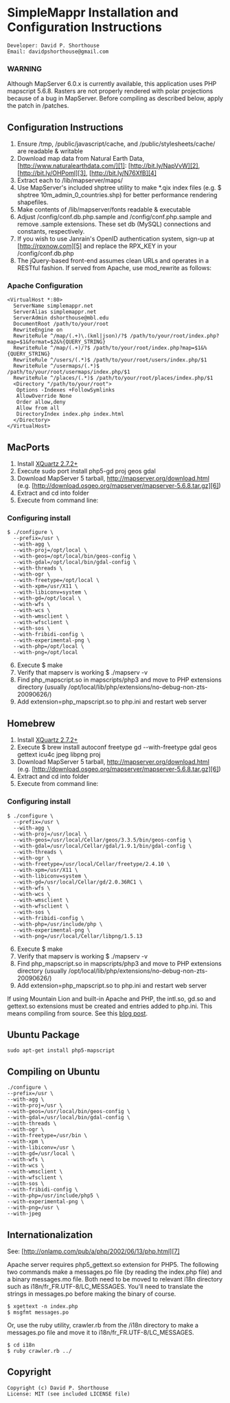 SimpleMappr Installation and Configuration Instructions
=======================================================

    Developer: David P. Shorthouse
    Email: davidpshorthouse@gmail.com

### WARNING

Although MapServer 6.0.x is currently available, this application uses PHP mapscript 5.6.8. Rasters are not properly rendered with polar projections because of a bug in MapServer. Before compiling as described below, apply the patch in /patches.

Configuration Instructions
--------------------------

1. Ensure /tmp, /public/javascript/cache, and /public/stylesheets/cache/ are readable & writable
2. Download map data from Natural Earth Data, [http://www.naturalearthdata.com/][1]:
  [http://bit.ly/NapVvW][2], [http://bit.ly/OHPoml][3], [http://bit.ly/N76XfB][4]
3. Extract each to /lib/mapserver/maps/
4. Use MapServer's included shptree utility to make *.qix index files (e.g. $ shptree 10m_admin_0_countries.shp) for better performance rendering shapefiles.
5. Make contents of /lib/mapserver/fonts readable & executable
6. Adjust /config/conf.db.php.sample and /config/conf.php.sample and remove .sample extensions. These set db (MySQL) connections and constants, respectively.
7. If you wish to use Janrain's OpenID authentication system, sign-up at [http://rpxnow.com][5] and replace the RPX_KEY in your /config/conf.db.php
8. The jQuery-based front-end assumes clean URLs and operates in a RESTful fashion. If served from Apache, use mod_rewrite as follows:

### Apache Configuration

    <VirtualHost *:80>
      ServerName simplemappr.net
      ServerAlias simplemappr.net
      ServerAdmin dshorthouse@mbl.edu
      DocumentRoot /path/to/your/root
      RewriteEngine on
      RewriteRule ^/map/(.+)\.(kml|json)/?$ /path/to/your/root/index.php?map=$1&format=$2&%{QUERY_STRING}
      RewriteRule ^/map/(.+)/?$ /path/to/your/root/index.php?map=$1&%{QUERY_STRING}
      RewriteRule ^/users/(.*)$ /path/to/your/root/users/index.php/$1
      RewriteRule ^/usermaps/(.*)$ /path/to/your/root/usermaps/index.php/$1
      RewriteRule ^/places/(.*)$ /path/to/your/root/places/index.php/$1
      <Directory "/path/to/your/root">
       Options -Indexes +FollowSymlinks
       AllowOverride None
       Order allow,deny
       Allow from all
       DirectoryIndex index.php index.html
      </Directory>
    </VirtualHost>

MacPorts
--------

1. Install [XQuartz 2.7.2+][8]
2. Execute sudo port install php5-gd proj geos gdal
3. Download MapServer 5 tarball, http://mapserver.org/download.html (e.g. [http://download.osgeo.org/mapserver/mapserver-5.6.8.tar.gz][6])
4. Extract and cd into folder
5. Execute from command line:

### Configuring install

    $ ./configure \
      --prefix=/usr \
      --with-agg \
      --with-proj=/opt/local \
      --with-geos=/opt/local/bin/geos-config \
      --with-gdal=/opt/local/bin/gdal-config \
      --with-threads \
      --with-ogr \
      --with-freetype=/opt/local \
      --with-xpm=/usr/X11 \
      --with-libiconv=system \
      --with-gd=/opt/local \
      --with-wfs \
      --with-wcs \
      --with-wmsclient \
      --with-wfsclient \
      --with-sos \
      --with-fribidi-config \
      --with-experimental-png \
      --with-php=/opt/local \
      --with-png=/opt/local

6. Execute $ make
7. Verify that mapserv is working $ ./mapserv -v
8. Find php_mapscript.so in mapscripts/php3 and move to PHP extensions directory (usually /opt/local/lib/php/extensions/no-debug-non-zts-20090626/)
9. Add extension=php_mapscript.so to php.ini and restart web server

Homebrew
--------

1. Install [XQuartz 2.7.2+][8]
2. Execute $ brew install autoconf freetype gd --with-freetype gdal geos gettext icu4c jpeg libpng proj
3. Download MapServer 5 tarball, http://mapserver.org/download.html (e.g. [http://download.osgeo.org/mapserver/mapserver-5.6.8.tar.gz][6])
4. Extract and cd into folder
5. Execute from command line:	

### Configuring install

	$ ./configure \
	  --prefix=/usr \
	  --with-agg \
	  --with-proj=/usr/local \
	  --with-geos=/usr/local/Cellar/geos/3.3.5/bin/geos-config \
	  --with-gdal=/usr/local/Cellar/gdal/1.9.1/bin/gdal-config \
	  --with-threads \
	  --with-ogr \
	  --with-freetype=/usr/local/Cellar/freetype/2.4.10 \
	  --with-xpm=/usr/X11 \
	  --with-libiconv=system \
	  --with-gd=/usr/local/Cellar/gd/2.0.36RC1 \
	  --with-wfs \
	  --with-wcs \
	  --with-wmsclient \
	  --with-wfsclient \
	  --with-sos \
	  --with-fribidi-config \
	  --with-php=/usr/include/php \
	  --with-experimental-png \
	  --with-png=/usr/local/Cellar/libpng/1.5.13

6. Execute $ make
7. Verify that mapserv is working $ ./mapserv -v
8. Find php_mapscript.so in mapscripts/php3 and move to PHP extensions directory (usually /opt/local/lib/php/extensions/no-debug-non-zts-20090626/)
9. Add extension=php_mapscript.so to php.ini and restart web server

If using Mountain Lion and built-in Apache and PHP, the intl.so, gd.so and gettext.so extensions must be created and entries added to php.ini. This means compiling from source. See this [blog post][9].

Ubuntu Package
--------------

    sudo apt-get install php5-mapscript

Compiling on Ubuntu
-------------------

	./configure \
	--prefix=/usr \
	--with-agg \
	--with-proj=/usr \
	--with-geos=/usr/local/bin/geos-config \
	--with-gdal=/usr/local/bin/gdal-config \
	--with-threads \
	--with-ogr \
	--with-freetype=/usr/bin \
	--with-xpm \
	--with-libiconv=/usr \
	--with-gd=/usr/local \
	--with-wfs \
	--with-wcs \
	--with-wmsclient \
	--with-wfsclient \
	--with-sos \
	--with-fribidi-config \
	--with-php=/usr/include/php5 \
	--with-experimental-png \
	--with-png=/usr \
	--with-jpeg

Internationalization
--------------------

See: [http://onlamp.com/pub/a/php/2002/06/13/php.html][7]

Apache server requires php5_gettext.so extension for PHP5. The following two commands make a messages.po file (by reading the index.php file) and a binary messages.mo file. Both need to be moved to relevant i18n directory such as i18n/fr_FR.UTF-8/LC_MESSAGES. You'll need to translate the strings in messages.po before making the binary of course.

    $ xgettext -n index.php
    $ msgfmt messages.po

Or, use the ruby utility, crawler.rb from the /i18n directory to make a messages.po file and move it to i18n/fr_FR.UTF-8/LC_MESSAGES.

    $ cd i18n
    $ ruby crawler.rb ../

Copyright
---------

    Copyright (c) David P. Shorthouse
    License: MIT (see included LICENSE file)

[1]: http://www.naturalearthdata.com/
[2]: http://bit.ly/NapVvW
[3]: http://bit.ly/OHPoml
[4]: http://bit.ly/N76XfB
[5]: http://rpxnow.com
[6]: http://download.osgeo.org/mapserver/mapserver-5.6.8.tar.gz
[7]: http://onlamp.com/pub/a/php/2002/06/13/php.html
[8]: http://xquartz.macosforge.org/trac/wiki/X112.7.2
[9]: http://vanderveer.be/blog/2012/04/21/setting-up-my-perfect-developer-environment-on-osx-10-dot-8-mountain-lion-dp3-edition/
